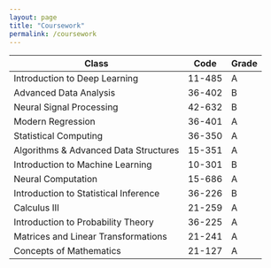 ```yaml
---
layout: page
title: "Coursework"
permalink: /coursework
---
```



| Class | Code | Grade |
|-------|--------|---------|
| Introduction to Deep Learning | 11-485 | A |
| Advanced Data Analysis | 36-402 | B |
| Neural Signal Processing | 42-632 | B |
| Modern Regression | 36-401 | A |
| Statistical Computing | 36-350 | A |
| Algorithms & Advanced Data Structures | 15-351 | A |
| Introduction to Machine Learning | 10-301 | B |
| Neural Computation | 15-686 | A |
| Introduction to Statistical Inference | 36-226 | B |
| Calculus III | 21-259 | A |
| Introduction to Probability Theory | 36-225 | A |
| Matrices and Linear Transformations | 21-241 | A |
| Concepts of Mathematics | 21-127 | A |